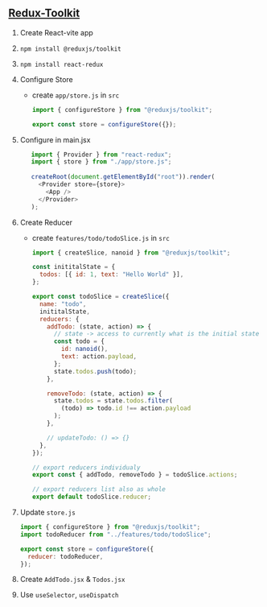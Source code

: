 ## [Redux-Toolkit](https://redux-toolkit.js.org/introduction/getting-started)

1. Create React-vite app

2. `npm install @reduxjs/toolkit`

3. `npm install react-redux`

4. Configure Store

   - create `app/store.js` in `src`

     ```js
     import { configureStore } from "@reduxjs/toolkit";

     export const store = configureStore({});
     ```

5. Configure in main.jsx
   ```js
      import { Provider } from "react-redux";
      import { store } from "./app/store.js";
      
      createRoot(document.getElementById("root")).render(
        <Provider store={store}>
          <App />
        </Provider>
      );
   ```

6. Create Reducer

   - create `features/todo/todoSlice.js` in `src`

     ```js
     import { createSlice, nanoid } from "@reduxjs/toolkit";

     const inititalState = {
       todos: [{ id: 1, text: "Hello World" }],
     };

     export const todoSlice = createSlice({
       name: "todo",
       inititalState,
       reducers: {
         addTodo: (state, action) => {
           // state -> access to currently what is the initial state && actions -> access to values which may need
           const todo = {
             id: nanoid(),
             text: action.payload,
           };
           state.todos.push(todo);
         },

         removeTodo: (state, action) => {
           state.todos = state.todos.filter(
             (todo) => todo.id !== action.payload
           );
         },

         // updateTodo: () => {}
       },
     });

     // export reducers individualy
     export const { addTodo, removeTodo } = todoSlice.actions;

     // export reducers list also as whole
     export default todoSlice.reducer;
     ```

7. Update `store.js`

   ```js
   import { configureStore } from "@reduxjs/toolkit";
   import todoReducer from "../features/todo/todoSlice";

   export const store = configureStore({
     reducer: todoReducer,
   });
   ```

8. Create `AddTodo.jsx` & `Todos.jsx`

9. Use `useSelector`, `useDispatch`
